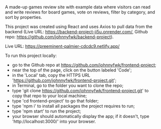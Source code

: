 A made-up games review site with example data where visitors can read and write reviews for board games, vote on reviews, filter by category, and sort by properties.

This project was created using React and uses Axios to pull data from the backend (Live URL: https://backend-project-ji5u.onrender.com/, Github repo: https://github.com/johnnyfwk/backend-project).

Live URL: https://preeminent-palmier-cdcdc9.netlify.app/

To run this project locally:
- go to the Github repo at https://github.com/johnnyfwk/frontend-project;
- near the top of the page, click on the button labeled 'Code';
- in the 'Local' tab, copy the HTTPS URL 'https://github.com/johnnyfwk/frontend-project.git';
- in Terminal, go to the folder you want to clone the repo;
- type 'git clone https://github.com/johnnyfwk/frontend-project.git' to copy that repo to your local machine;
- type 'cd frontend-project' to go that folder;
- type 'npm i' to install all packages the project requires to run;
- type 'npm start' to run the project;
- your browser should automatically display the app; if it doesn't, type 'http://localhost:3000/' into your browser.